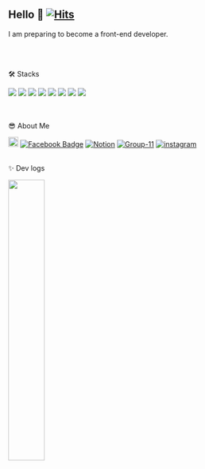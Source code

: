 ## Hello 👋 [![Hits](https://hits.seeyoufarm.com/api/count/incr/badge.svg?url=https%3A%2F%2Fgithub.com%2Fchangwooyu1213%40gmail.com&count_bg=%2379C83D&title_bg=%23555555&icon=&icon_color=%23E7E7E7&title=hits&edge_flat=false)](https://hits.seeyoufarm.com)
I am preparing to become a front-end developer.

<br>
<br>

🛠️ Stacks 

<span>
<img src="https://img.shields.io/badge/HTML5-E34F26?style=flat-square&logo=html5&logoColor=white"/>
<img src="https://img.shields.io/badge/CSS3-1572B6?style=flat-square&logo=css3&logoColor=white"/>
<img src="https://img.shields.io/badge/JavaScript-F7DF1E?style=flat-square&logo=javascript&logoColor=black"/>
<img src="https://img.shields.io/badge/Next.js-000000?style=flat-square&logo=Next.js&logoColor=white"/>
<img src="https://img.shields.io/badge/React-61DAFB?style=flat-square&logo=React&logoColor=black"/>
<img src="https://img.shields.io/badge/Node.js-339933?style=flat-square&logo=Node.js&logoColor=white"/>
<img src="https://img.shields.io/badge/Git-F05032?style=flat-square&logo=git&logoColor=white"/>
<img src="https://img.shields.io/badge/GitHub-181717?style=flat-square&logo=GitHub&logoColor=white"/>
</span>

<br>
<br>
<br>

😎 About Me

<img src="https://img.shields.io/badge/Gmail-d14836?style=flat-square&logo=Gmail&logoColor=white" alt="Gmail Badge" height="20"/> <a href="https://www.facebook.com/https://www.facebook.com/profile.php?id=100008436759642"><img src="https://img.shields.io/badge/Facebook-1877F2?style=flat-square&logo=facebook&logoColor=white" alt="Facebook Badge"></a> [![Notion](https://img.shields.io/badge/Notion-000000?style=flat-square&logo=notion&logoColor=white)](https://www.notion.so/[https://www.notion.so/bdb4c9a224344462aef3a99df676513c]) <a href="https://www.instagram.com/yu__ckd/"><img src="https://i.ibb.co/Cw3SnT0/Group-11.png" alt="Group-11" border="0"></a> <a href="https://www.instagram.com/yu__ckd/"><img src="https://i.ibb.co/Yp2CZjW/instarr.png" alt="instagram" border="0"></a><br />
<br>

✨ Dev logs

<a href="https://github.com/anuraghazra/github-readme-stats">
    <img src="https://github-readme-stats.vercel.app/api/top-langs/?username=changwoo-yu&layout=donut&show_icons=true&theme=material-palenight&hide_border=true&bg_color=20232a&icon_color=58A6FF&text_color=fff&title_color=58A6FF&count_private=true&exclude_repo=Face-Transfer-Application" width=38% />
</a>    
